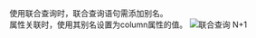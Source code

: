 使用联合查询时，联合查询语句需添加别名。  
属性关联时，使用其别名设置为column属性的值。
![联合查询 N+1](https://i.loli.net/2019/07/05/5d1f1659785a078778.png)  
